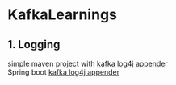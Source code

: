 # KafkaLearnings

## 1. Logging
simple maven project with [kafka log4j appender](https://github.com/sanit4u/KafkaLearnings/tree/master/test) </br>
Spring boot [kafka log4j appender](https://github.com/sanit4u/KafkaLearnings/tree/master/com.demo.test.elk) </br>

